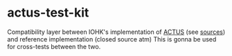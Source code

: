 # actus-test-kit

Compatibility layer between IOHK's implementation of [ACTUS](https://www.actusfrf.org/) (see [sources](https://github.com/input-output-hk/plutus/tree/master/marlowe-actus)) and reference implementation (closed source atm)
This is gonna be used for cross-tests between the two.
